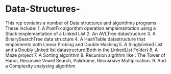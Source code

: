 # Data-Structures-
This rep contains a number of Data structures and algorithms programs
These include:
    1. A PostFix algorithm operation emplemantation using a Stack emplemantation of a Linked List 
    2. An AVLTree datastructure 
    3. A BinarySearchTree data structure
    4. A HashTable datastructure that emplements both Linear Probing and Double Hashing
    5. A Singlylinked List and a Doubly LInked list datastructure(Both in the LinkedList Folder)
    6. A Maze project 
    7. A Sorting algorithm 
    8. Recursion algrithm like : The Tower of Hanoi, Recursive Vowel Search, Palidrome, Recusrsive Multiplication.
    9. And a Complexity analysing algorithm
